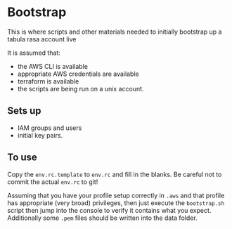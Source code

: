 # Bootstrap
This is where scripts and other materials needed to initially bootstrap up a tabula rasa account live

It is assumed that:
 - the AWS CLI is available
 - appropriate AWS credentials are available
 - terraform is available
 - the scripts are being run on a unix account.

## Sets up
 - IAM groups and users
 - initial key pairs.

## To use
Copy the `env.rc.template` to `env.rc` and fill in the blanks. Be careful not to commit the actual `env.rc` to git!

Assuming that you have your profile setup correctly in `.aws` and that profile has appropriate (very broad) privileges,
then just execute the `bootstrap.sh` script then jump into the console to verify it contains what you expect. Additionally some `.pem` files
should be written into the data folder.

